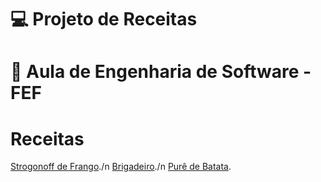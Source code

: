 # 💻 Projeto de Receitas
# 📖 Aula de Engenharia de Software - FEF

# Receitas
[Strogonoff de Frango](/Receitas/Receita%20Strogonoff.md "Strogonoff")./n
[Brigadeiro](/Receitas/Receita%20Brigadeiro.md "Brigadeiro")./n
[Purê de Batata](/Receitas/Receita_Purê_de_Batata.md "Purê de Batata").
